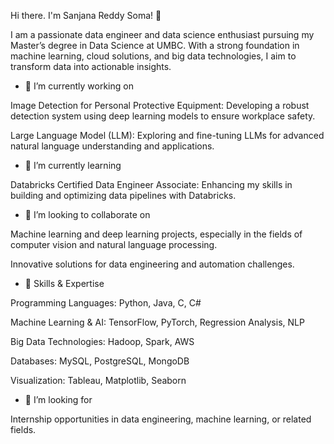 Hi there. I'm Sanjana Reddy Soma! 👋

I am a passionate data engineer and data science enthusiast pursuing my Master’s degree in Data Science at UMBC. With a strong foundation in machine learning, cloud solutions, and big data technologies, I aim to transform data into actionable insights.

- 🔭 I’m currently working on

Image Detection for Personal Protective Equipment: Developing a robust detection system using deep learning models to ensure workplace safety.

Large Language Model (LLM): Exploring and fine-tuning LLMs for advanced natural language understanding and applications.

- 🌱 I’m currently learning

Databricks Certified Data Engineer Associate: Enhancing my skills in building and optimizing data pipelines with Databricks.

- 👯 I’m looking to collaborate on

Machine learning and deep learning projects, especially in the fields of computer vision and natural language processing.

Innovative solutions for data engineering and automation challenges.

- 🌟 Skills & Expertise
  
Programming Languages: Python, Java, C, C#

Machine Learning & AI: TensorFlow, PyTorch, Regression Analysis, NLP

Big Data Technologies: Hadoop, Spark, AWS

Databases: MySQL, PostgreSQL, MongoDB

Visualization: Tableau, Matplotlib, Seaborn

- 💼 I’m looking for
  
Internship opportunities in data engineering, machine learning, or related fields.

<!--
**sanjanareddysoma/sanjanareddysoma** is a ✨ _special_ ✨ repository because its `README.md` (this file) appears on your GitHub profile.

Here are some ideas to get you started:

- 🔭 I’m currently working on ...
- 🌱 I’m currently learning ...
- 👯 I’m looking to collaborate on ...
- 🤔 I’m looking for help with ...
- 💬 Ask me about ...
- 📫 How to reach me: ...
- 😄 Pronouns: ...
- ⚡ Fun fact: ...
-->
